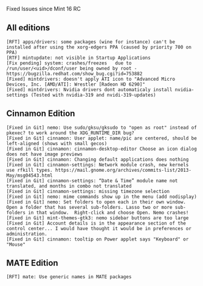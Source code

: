 Fixed Issues since Mint 16 RC

All editions
------------
	[RFT] apps/drivers: some packages (wine for instance) can't be installed after using the xorg-edgers PPA (caused by priority 700 on PPA)	
	[RTF] mintupdate: not visible in Startup Applications
	[Fix pending] system: crashes/freezes	due to /run/user/<uid>/dconf/user being owned by root - https://bugzilla.redhat.com/show_bug.cgi?id=753882
	[Fixed] mintdrivers: doesn't apply ATI icon to "Advanced Micro Devices, Inc. [AMD/ATI]: Wrestler [Radeon HD 6290]"	
	[Fixed] mintdrivers: Nvidia drivers dont automaticaly install nvidia-settings (Tested with nvidia-319 and nvidi-319-updates)

Cinnamon Edition
----------------
	[Fixed in Git] nemo: Use sudo/gksu/gksudo to "open as root" instead of pkexec? to work around the XDG_RUNTIME_DIR bug?
	[Fixed in Git] cinnamon: User applet: name/pic are centered, should be left-aligned (shows with small gecos)
	[Fixed in Git] cinnamon: cinnamon-desktop-editor Choose an icon dialog does not have image previews
    [Fixed in Git] cinnamon: Changing default applications does nothing
    [Fixed in Git] cinnamon-settings: Network module crash, new kernels use rfkill types. https://mail.gnome.org/archives/commits-list/2013-May/msg04543.html
	[Fixed in Git] cinnamon-settings: “Date & Time” module name not translated, and months in combo not translated
	[Fixed in Git] cinnamon-settings: missing timezone selection
	[Fixed in Git] nemo: mime commands show up in the menu (add nodisplay)
	[Fixed in Git] nemo: Set folders to open each in their own window. Open a folder that has several sub-folders. Lasso two or more sub-folders in that window.  Right-click and choose Open. Nemo crashes!	
	[Fixed in Git] mint-themes-gtk3: nemo sidebar buttons are too large
	[Fixed in Git] Account details is in the appearance section of the control center... I would have thought it would be in preferences or administration.	
	[Fixed in Git] cinnamon: tooltip on Power applet says "Keyboard" or "Mouse"

MATE Edition
------------
	[RFT] mate: Use generic names in MATE packages
